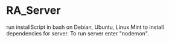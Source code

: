 # RA_Server


run installScript in bash on Debian, Ubuntu, Linux Mint to install dependencies for server. To run server enter "nodemon".

